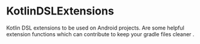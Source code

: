 # KotlinDSLExtensions
Kotlin DSL extensions to be used on Android projects. Are some helpful extension functions which can contribute to keep your gradle files cleaner .
